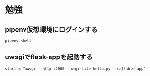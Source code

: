 # 勉強

## pipenv仮想環境にログインする

```
pipenv shell
```
## uwsgiでflask-appを起動する

```
start = "uwsgi --http :2000 --wsgi-file hello.py --callable app"
```





